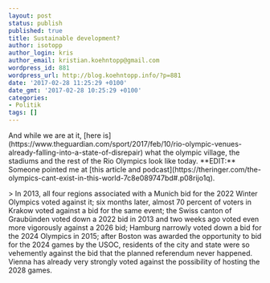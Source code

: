 ```yaml
---
layout: post
status: publish
published: true
title: Sustainable development?
author: isotopp
author_login: kris
author_email: kristian.koehntopp@gmail.com
wordpress_id: 881
wordpress_url: http://blog.koehntopp.info/?p=881
date: '2017-02-28 11:25:29 +0100'
date_gmt: '2017-02-28 10:25:29 +0100'
categories:
- Politik
tags: []
---
```

<p>And while we are at it, [here is](https://www.theguardian.com/sport/2017/feb/10/rio-olympic-venues-already-falling-into-a-state-of-disrepair) what the olympic village, the stadiums and the rest of the Rio Olympics look like today. **EDIT:** Someone pointed me at [this article and podcast](https://theringer.com/the-olympics-cant-exist-in-this-world-7c8e089747bd#.p08rijo1q).</p>
<p>> In 2013, all four regions associated with a Munich bid for the 2022 Winter Olympics voted against it; six months later, almost 70 percent of voters in Krakow voted against a bid for the same event; the Swiss canton of Graubünden voted down a 2022 bid in 2013 and two weeks ago voted even more vigorously against a 2026 bid; Hamburg narrowly voted down a bid for the 2024 Olympics in 2015; after Boston was awarded the opportunity to bid for the 2024 games by the USOC, residents of the city and state were so vehemently against the bid that the planned referendum never happened. Vienna has already very strongly voted against the possibility of hosting the 2028 games.</p>
